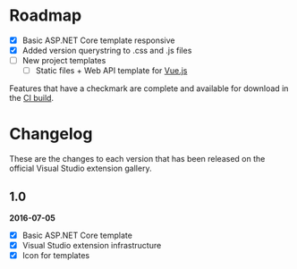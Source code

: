 # Roadmap

- [x] Basic ASP.NET Core template responsive
- [x] Added version querystring to .css and .js files
- [ ] New project templates
  - [ ] Static files + Web API template for [Vue.js](http://vuejs.org/)

Features that have a checkmark are complete and available for
download in the
[CI build](http://vsixgallery.com/extension/ae9d6285-3f2a-4cbe-9021-82eb4d8b8c74/).

# Changelog

These are the changes to each version that has been released
on the official Visual Studio extension gallery.

## 1.0

**2016-07-05**

- [x] Basic ASP.NET Core template
- [x] Visual Studio extension infrastructure
- [x] Icon for templates